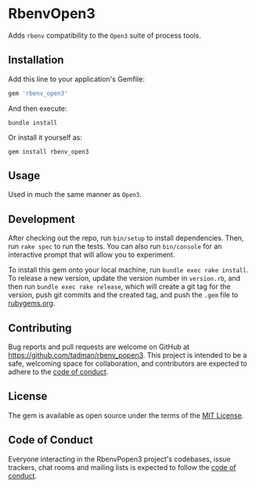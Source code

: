 # RbenvOpen3

Adds `rbenv` compatibility to the `Open3` suite of process tools.

## Installation

Add this line to your application's Gemfile:

```ruby
gem 'rbenv_open3'
```

And then execute:

```shell
bundle install
```

Or install it yourself as:

```gem
gem install rbenv_open3
```

## Usage

Used in much the same manner as `Open3`.

## Development

After checking out the repo, run `bin/setup` to install dependencies. Then, run `rake spec` to run the tests. You can also run `bin/console` for an interactive prompt that will allow you to experiment.

To install this gem onto your local machine, run `bundle exec rake install`. To release a new version, update the version number in `version.rb`, and then run `bundle exec rake release`, which will create a git tag for the version, push git commits and the created tag, and push the `.gem` file to [rubygems.org](https://rubygems.org).

## Contributing

Bug reports and pull requests are welcome on GitHub at https://github.com/tadman/rbenv_popen3. This project is intended to be a safe, welcoming space for collaboration, and contributors are expected to adhere to the [code of conduct](https://github.com/tadman/rbenv_popen3/blob/master/CODE_OF_CONDUCT.md).

## License

The gem is available as open source under the terms of the [MIT License](https://opensource.org/licenses/MIT).

## Code of Conduct

Everyone interacting in the RbenvPopen3 project's codebases, issue trackers, chat rooms and mailing lists is expected to follow the [code of conduct](https://github.com/tadman/rbenv_popen3/blob/master/CODE_OF_CONDUCT.md).
